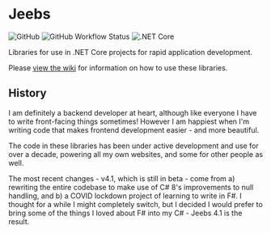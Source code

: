 # Jeebs

![GitHub](https://img.shields.io/github/license/bencgreen/jeebs) ![GitHub Workflow Status](https://img.shields.io/github/workflow/status/bencgreen/jeebs/.NET%20Core) ![.NET Core](https://github.com/bencgreen/jeebs/workflows/.NET%20Core/badge.svg?branch=main)

Libraries for use in .NET Core projects for rapid application development.

Please [view the wiki](https://github.com/bencgreen/jeebs/wiki) for information on how to use these libraries.

## History

I am definitely a backend developer at heart, although like everyone I have to write front-facing things sometimes!  However I am happiest when I'm writing code that makes frontend development easier - and more beautiful.

The code in these libraries has been under active development and use for over a decade, powering all my own websites, and some for other people as well.

The most recent changes - v4.1, which is still in beta - come from a) rewriting the entire codebase to make use of C# 8's improvements to null handling, and b) a COVID lockdown project of learning to write in F#.  I thought for a while I might completely switch, but I decided I would prefer to bring some of the things I loved about F# into my C# - Jeebs 4.1 is the result.
